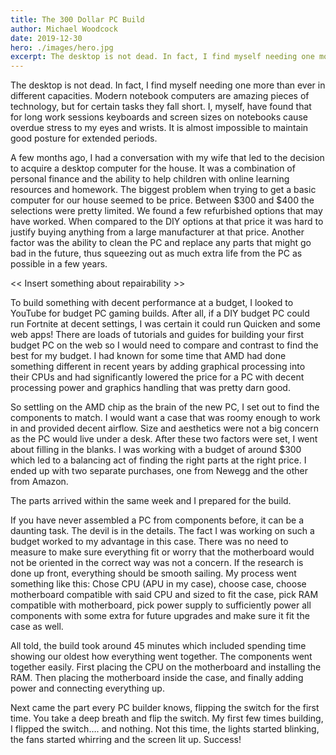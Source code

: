 ```yaml
---
title: The 300 Dollar PC Build
author: Michael Woodcock
date: 2019-12-30
hero: ./images/hero.jpg
excerpt: The desktop is not dead. In fact, I find myself needing one more than ever in different capacities.
---
```


The desktop is not dead. In fact, I find myself needing one more than ever in different capacities. Modern notebook computers are amazing pieces of technology, but for certain tasks they fall short. I, myself, have found that for long work sessions keyboards and screen sizes on notebooks cause overdue stress to my eyes and wrists. It is almost impossible to maintain good posture for extended periods. 

A few months ago, I had a conversation with my wife that led to the decision to acquire a desktop computer for the house. It was a combination of personal finance and the ability to help children with online learning resources and homework. The biggest problem when trying to get a basic computer for our house seemed to be price. Between $300 and $400 the selections were pretty limited. We found a few refurbished options that may have worked. When compared to the DIY options at that price it was hard to justify buying anything from a large manufacturer at that price. Another factor was the ability to clean the PC and replace any parts that might go bad in the future, thus squeezing out as much extra life from the PC as possible in a few years. 

<< Insert something about repairability >>

To build something with decent performance at a budget, I looked to YouTube for budget PC gaming builds. After all, if a DIY budget PC could run Fortnite at decent settings, I was certain it could run Quicken and some web apps! There are loads of tutorials and guides for building your first budget PC on the web so I would need to compare and contrast to find the best for my budget. I had known for some time that AMD had done something different in recent years by adding graphical processing into their CPUs and had significantly lowered the price for a PC with decent processing power and graphics handling that was pretty darn good. 

So settling on the AMD chip as the brain of the new PC, I set out to find the components to match. I would want a case that was roomy enough to work in and provided decent airflow. Size and aesthetics were not a big concern as the PC would live under a desk. After these two factors were set, I went about filling in the blanks. I was working with a budget of around $300 which led to a balancing act of finding the right parts at the right price. I ended up with two separate purchases, one from Newegg and the other from Amazon. 

The parts arrived within the same week and I prepared for the build. 

If you have never assembled a PC from components before, it can be a daunting task. The devil is in the details. The fact I was working on such a budget worked to my advantage in this case. There was no need to measure to make sure everything fit or worry that the motherboard would not be oriented in the correct way was not a concern. If the research is done up front, everything should be smooth sailing. My process went something like this: Chose CPU (APU in my case), choose case, choose motherboard compatible with said CPU and sized to fit the case, pick RAM compatible with motherboard, pick power supply to sufficiently power all components with some extra for future upgrades and make sure it fit the case as well. 

All told, the build took around 45 minutes which included spending time showing our oldest how everything went together. The components went together easily. First placing the CPU on the motherboard and installing the RAM. Then placing the motherboard inside the case, and finally adding power and connecting everything up. 

Next came the part every PC builder knows, flipping the switch for the first time. You take a deep breath and flip the switch. My first few times building, I flipped the switch…. and nothing. Not this time, the lights started blinking, the fans started whirring and the screen lit up. Success! 
